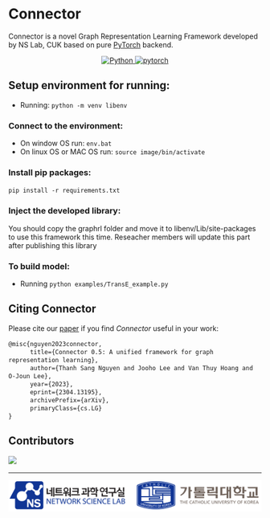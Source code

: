 # Connector
Connector is a novel Graph Representation Learning Framework developed by NS Lab, CUK based on pure [PyTorch](https://github.com/pytorch/pytorch) backend. 

<p align=center>
  <a href="https://www.python.org/downloads/release/python-360/">
    <img src="https://img.shields.io/badge/Python->=3.6-3776AB?logo=python&style=flat-square" alt="Python">
  </a>    
  <a href="https://github.com/pytorch/pytorch">
    <img src="https://img.shields.io/badge/PyTorch->=1.4-FF6F00?logo=pytorch&style=flat-square" alt="pytorch">
  </a>       
</p>

## Setup environment for running:

- Running: `python -m venv libenv`

### Connect to the environment:

- On window OS run: `env.bat`
- On linux OS or MAC OS run: `source image/bin/activate`

### Install pip packages:

`pip install -r requirements.txt`

### Inject the developed library: 
You should copy the graphrl folder and move it to libenv/Lib/site-packages to use this framework this time.
Reseacher members will update this part after publishing this library

### To build model:

- Running `python examples/TransE_example.py`

## Citing Connector

Please cite our [paper](https://arxiv.org/abs/2304.13195) if you find *Connector* useful in your work:
```
@misc{nguyen2023connector,
      title={Connector 0.5: A unified framework for graph representation learning}, 
      author={Thanh Sang Nguyen and Jooho Lee and Van Thuy Hoang and O-Joun Lee},
      year={2023},
      eprint={2304.13195},
      archivePrefix={arXiv},
      primaryClass={cs.LG}
}
```

## Contributors

<a href="https://github.com/NSLab-CUK/GraphRL/graphs/contributors">
  <img src="https://contrib.rocks/image?repo=NSLab-CUK/connector" />
</a>





<br>

***

<a href="https://nslab-cuk.github.io/"><img src="https://github.com/NSLab-CUK/NSLab-CUK/raw/main/Logo_Dual_Wide.png"/></a>
